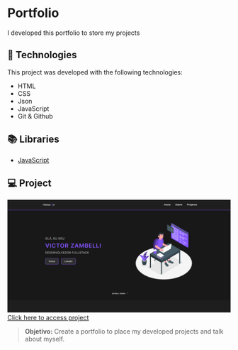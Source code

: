 # Portfolio
I developed this portfolio to store my projects

## 🚀 Technologies

This project was developed with the following technologies:
- HTML
- CSS
- Json
- JavaScript
- Git & Github

## 📚 Libraries
- [JavaScript](https://developer.mozilla.org/pt-BR/docs/Web/JavaScript)

## 💻 Project
![preview](./assets/preview.png/)
[Click here to access project]()
> **Objetivo:** Create a portfolio to place my developed projects and talk about myself.
